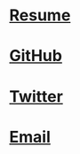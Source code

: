 # [Resume](/resume)

# [GitHub](https://github.com/gregoryjscott)

# [Twitter](https://twitter.com/gregoryjscott)

# [Email](mailto:me@gregoryjscott.com)
